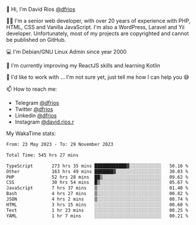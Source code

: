 👋 Hi, I'm David Rios [@dfrios](https://github.com/dfrios)

👨‍💻 I'm a senior web developer, with over 20 years of experience with PHP, HTML, CSS and Vanilla JavaScript. I'm also a WordPress, Laravel and Yii developer. Unfortunately, most of my projects are copyrighted and cannot be published on GitHub.

💻 I'm Debian/GNU Linux Admin since year 2000

🌱 I'm currently improving my ReactJS skills and learning Kotlin

💞️ I'd like to work with ... I'm not sure yet, just tell me how I can help you 😅


📫 How to reach me:
* Telegram [@dfrios](https://t.me/dfrios)
* Twitter [@dfrios](https://twitter.com/dfrios)
* Linkedin [@dfrios](https://linkedin.com/in/dfrios)
* Instagram [@david.rios.r](https://instagram.com/david.rios.r)



My WakaTime stats:
<!--START_SECTION:waka-->

```txt
From: 23 May 2023 - To: 29 November 2023

Total Time: 545 hrs 27 mins

TypeScript       273 hrs 35 mins ████████████▓░░░░░░░░░░░░   50.16 %
Other            163 hrs 49 mins ███████▓░░░░░░░░░░░░░░░░░   30.03 %
PHP              52 hrs 28 mins  ██▒░░░░░░░░░░░░░░░░░░░░░░   09.62 %
CSS              30 hrs 54 mins  █▒░░░░░░░░░░░░░░░░░░░░░░░   05.67 %
JavaScript       7 hrs 37 mins   ▒░░░░░░░░░░░░░░░░░░░░░░░░   01.40 %
Bash             4 hrs 27 mins   ▒░░░░░░░░░░░░░░░░░░░░░░░░   00.82 %
JSON             4 hrs 2 mins    ▒░░░░░░░░░░░░░░░░░░░░░░░░   00.74 %
HTML             3 hrs 15 mins   ░░░░░░░░░░░░░░░░░░░░░░░░░   00.60 %
Text             1 hr 23 mins    ░░░░░░░░░░░░░░░░░░░░░░░░░   00.25 %
YAML             1 hr 7 mins     ░░░░░░░░░░░░░░░░░░░░░░░░░   00.21 %
```

<!--END_SECTION:waka-->
